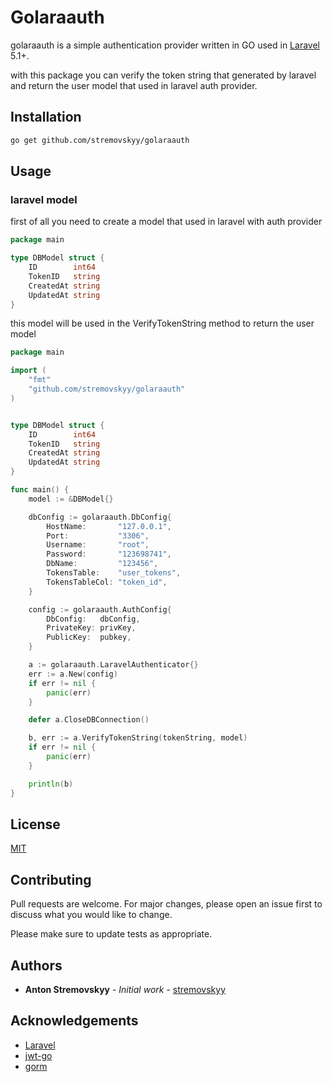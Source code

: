 # Golaraauth 

golaraauth is a simple authentication provider written in GO used in [Laravel](https://laravel.com/) 5.1+.

with this package you can verify the token string that generated by laravel and return the user model that used in laravel auth provider.


## Installation

```bash
go get github.com/stremovskyy/golaraauth
```

## Usage

### laravel model
first of all you need to create a model that used in laravel with auth provider

```go
package main

type DBModel struct {
    ID        int64
    TokenID   string
    CreatedAt string
    UpdatedAt string
}
```
this model will be used in the VerifyTokenString method to return the user model


```go
package main

import (
    "fmt"
    "github.com/stremovskyy/golaraauth"
)


type DBModel struct {
	ID        int64
	TokenID   string
	CreatedAt string
	UpdatedAt string
}

func main() {
	model := &DBModel{}

	dbConfig := golaraauth.DbConfig{
		HostName:       "127.0.0.1",
		Port:           "3306",
		Username:       "root",
		Password:       "123698741",
		DbName:         "123456",
		TokensTable:    "user_tokens",
		TokensTableCol: "token_id",
	}

	config := golaraauth.AuthConfig{
		DbConfig:   dbConfig,
		PrivateKey: privKey,
		PublicKey:  pubkey,
	}

	a := golaraauth.LaravelAuthenticator{}
	err := a.New(config)
	if err != nil {
		panic(err)
	}

	defer a.CloseDBConnection()

	b, err := a.VerifyTokenString(tokenString, model)
	if err != nil {
		panic(err)
	}

	println(b)
}
```

## License

[MIT](https://choosealicense.com/licenses/mit/)

## Contributing

Pull requests are welcome. For major changes, please open an issue first to discuss what you would like to change.

Please make sure to update tests as appropriate.

## Authors

* **Anton Stremovskyy** - *Initial work* - [stremovskyy](https://github.com/stremovskyy)

## Acknowledgements

 - [Laravel](https://laravel.com/)
 - [jwt-go](https://github.com/golang-jwt/jwt)
 - [gorm](https://gorm.io/gorm)
